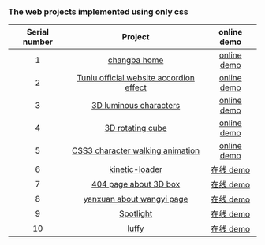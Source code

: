 
### The web projects implemented using only css

| Serial number |                                            Project                                            |                                online demo                                 |
| :--: | :-------------------------------------------------------------------------------------------: | :----------------------------------------------------------------------: |
|  1   | [changba home](https://github.com/eveningwater/my-web-projects/tree/master/CSS/1/) | [online demo](https://www.eveningwater.com/my-web-projects/CSS/1/) |
|  2   | [Tuniu official website accordion effect](https://github.com/eveningwater/my-web-projects/tree/master/CSS/2/) | [online demo](https://www.eveningwater.com/my-web-projects/CSS/2/) |
|  3   | [3D luminous characters](https://github.com/eveningwater/my-web-projects/tree/master/CSS/3/) | [online demo](https://www.eveningwater.com/my-web-projects/CSS/3/) |
|  4   | [3D rotating cube](https://github.com/eveningwater/my-web-projects/tree/master/CSS/4/) | [online demo](https://www.eveningwater.com/my-web-projects/CSS/4/) |
|  5   | [CSS3 character walking animation](https://github.com/eveningwater/my-web-projects/tree/master/CSS/5/) | [online demo](https://www.eveningwater.com/my-web-projects/CSS/5/) |
|  6   | [kinetic-loader](https://github.com/eveningwater/my-web-projects/tree/master/CSS/6/) | [在线 demo](https://www.eveningwater.com/my-web-projects/CSS/6/) |
|  7   | [404 page about 3D box](https://github.com/eveningwater/my-web-projects/tree/master/CSS/7/) | [在线 demo](https://www.eveningwater.com/my-web-projects/CSS/7/) |
|  8   | [yanxuan about wangyi page](https://github.com/eveningwater/my-web-projects/tree/master/CSS/8/) | [在线 demo](https://www.eveningwater.com/my-web-projects/CSS/8/) |
|  9   | [Spotlight](https://github.com/eveningwater/my-web-projects/tree/master/CSS/9/) | [在线 demo](https://www.eveningwater.com/my-web-projects/CSS/9/) |
|  10   | [luffy](https://github.com/eveningwater/my-web-projects/tree/master/CSS/10/) | [在线 demo](https://www.eveningwater.com/my-web-projects/CSS/10/) |